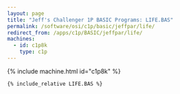 ```yaml
---
layout: page
title: "Jeff's Challenger 1P BASIC Programs: LIFE.BAS"
permalink: /software/osi/c1p/basic/jeffpar/life/
redirect_from: /apps/c1p/BASIC/jeffpar/life/
machines:
  - id: c1p8k
    type: c1p
---
```


{% include machine.html id="c1p8k" %}

```bas
{% include_relative LIFE.BAS %}
```
